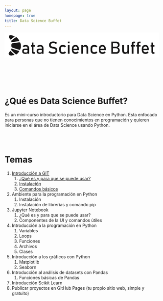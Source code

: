 ```yaml
---
layout: page
homepage: true
title: Data Science Buffet
---
```


![Data Science Buffet](./assets/img/logo.png)


<br><br><br><br>

# ¿Qué es Data Science Buffet?

Es un mini-curso introductorio para Data Science en Python. Esta enfocado para personas que no tienen conocimientos en programación y quieren iniciarse en el área de Data Science usando Python.

<br><br>

# Temas

1. [Introducción a GIT](./units/introduction-to-git.md)
   1. [¿Qué es y para que se puede usar?](./units/introduction-to-git.md#1-qué-es-y-para-que-se-puede-usar)
   2. [Instalación](./units/introduction-to-git.md#2-instalación)
   3. [Comandos básicos](./units/introduction-to-git.md#3-comandos-básicos)
2. Ambiente para la programación en Python 
   1. Instalación
   2. Instalación de librerías y comando pip
3. Jupyter Notebook
   1. ¿Qué es y para que se puede usar?
   2. Componentes de la UI y comandos útiles
4. Introducción a la programación en Python
   1. Variables
   2. Loops
   3. Funciones
   4. Archivos
   5. Clases
5. Introducción a los gráficos con Python
   1. Matplotlib
   2. Seaborn
6. Introducción al análisis de datasets con Pandas
   1. Funciones básicas de Pandas
7. Introducción Scikit Learn
8. Publicar proyectos en GitHub Pages (tu propio sitio web, simple y gratuito)

<br><br>